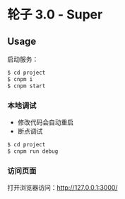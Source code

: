 # 轮子 3.0 - Super

## Usage

启动服务：

```bash
$ cd project
$ cnpm i
$ cnpm start
```

### 本地调试

- 修改代码会自动重启
- 断点调试

```bash
$ cd project
$ cnpm run debug
```

### 访问页面

打开浏览器访问：http://127.0.0.1:3000/